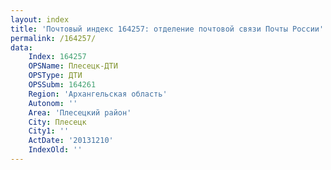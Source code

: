 ```yaml
---
layout: index
title: 'Почтовый индекс 164257: отделение почтовой связи Почты России'
permalink: /164257/
data:
    Index: 164257
    OPSName: Плесецк-ДТИ
    OPSType: ДТИ
    OPSSubm: 164261
    Region: 'Архангельская область'
    Autonom: ''
    Area: 'Плесецкий район'
    City: Плесецк
    City1: ''
    ActDate: '20131210'
    IndexOld: ''
---
```

